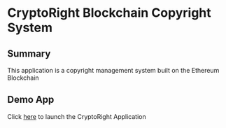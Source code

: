 # CryptoRight Blockchain Copyright System

## Summary
This application is a copyright management system built on the Ethereum Blockchain

## Demo App
Click [here](cryptoright-frontend/index.html) to launch the CryptoRight Application
